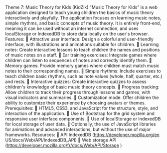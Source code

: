 Theme 7: Music Theory for Kids (KidZik) 
"Music Theory for Kids" is a web application designed to teach young children the basics of 
music theory interactively and playfully. The application focuses on learning music notes, 
simple rhythms, and basic concepts of music theory. It is entirely front-end, meaning it can be 
used without an internet connection, and uses localStorage or IndexedDB to store data locally 
on the user's browser. 
Features: 
 Attractive user interface: Design a colorful and user-friendly interface, with illustrations 
and animations suitable for children. 
 Learning notes: Create interactive lessons to teach children the names and positions of 
music notes on a staff. 
 Ear training exercises: Integrate games where children can listen to sequences of notes 
and correctly identify them. 
 Memory games: Provide memory games where children must match music notes to their 
corresponding names. 
 Simple rhythms: Include exercises to teach children basic rhythms, such as note values 
(whole, half, quarter, etc.) and rests. 
 Interactive quizzes: Create interactive quizzes to assess children's knowledge of basic 
music theory concepts. 
 Progress tracking: Allow children to track their progress through lessons and games, 
with visual indicators and summaries. 
 Customization mode: Offer children the ability to customize their experience by 
choosing avatars or themes. 
Prerequisites: 
 HTML5, CSS3, and JavaScript for the structure, style, and interaction of the application. 
 Use of Bootstrap for the grid system and responsive user interface components. 
 Use of localStorage or IndexedDB for local storage of user data. 
 Optionally, the use of JavaScript libraries for animations and advanced interactions, but 
without the use of major frameworks. 
Resources: 
 API IndexedDB (https://developer.mozilla.org/en
US/docs/Web/API/IndexedDB_API) 
 Web storage API (https://developer.mozilla.org/fr/docs/Web/API/Storage )
